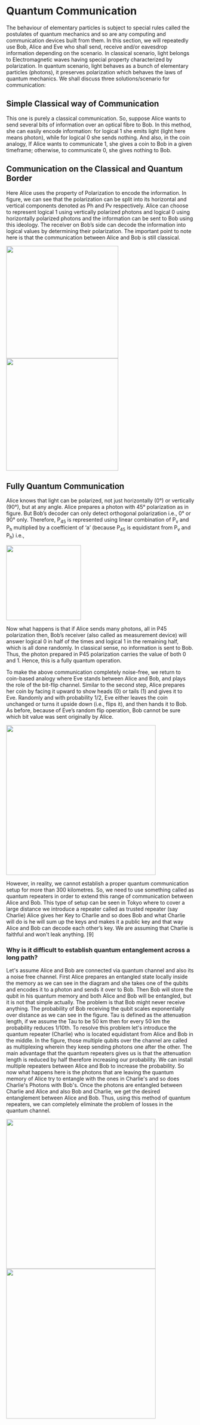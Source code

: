 # Quantum Communication

The behaviour of elementary particles is subject to special rules called the postulates of quantum mechanics and so are any computing and communication devices built from them. In this section, we will repeatedly use Bob, Alice and Eve who shall send, receive and/or eavesdrop information depending on the scenario. In classical scenario, light belongs to Electromagnetic waves having special property characterized by polarization. In quantum scenario, light behaves as a bunch of elementary particles (photons), it preserves polarization which behaves the laws of quantum mechanics. We shall discuss three solutions/scenario for communication:

## Simple Classical way of Communication

This one is purely a classical communication. So, suppose Alice wants to send several bits of information over an optical fibre to Bob. In this method, she can easily encode information: for logical 1 she emits light (light here means photon), while for logical 0 she sends nothing. And also, in the coin analogy, If Alice wants to communicate 1, she gives a coin to Bob in a given timeframe; otherwise, to communicate 0, she gives nothing to Bob.

## Communication on the Classical and Quantum Border 

Here Alice uses the property of Polarization to encode the information. In figure, we can see that the polarization can be split into its horizontal and vertical components denoted as Ph and Pv respectively. Alice can choose to represent logical 1 using vertically polarized photons and logical 0 using horizontally polarized photons and the information can be sent to Bob using this ideology. The receiver on Bob’s side can decode the information into logical values by determining their polarization. The important point to note here is that the communication between Alice and Bob is still classical.

<img src="https://github.com/deepkchoudhary/iisc-quantum/blob/main/images/quantum-communication1.jpg" width="300">
<br>
<img src="https://github.com/deepkchoudhary/iisc-quantum/blob/main/images/quantum-communication2.jpg" width="300">

## Fully Quantum Communication

Alice knows that light can be polarized, not just horizontally (0°) or vertically (90°), but at any angle. Alice prepares a photon with 45° polarization as in figure. But Bob’s decoder can only detect orthogonal polarization i.e., 0° or 90° only. Therefore, P<sub>45</sub> is represented using linear combination of P<sub>v</sub> and P<sub>h</sub> multiplied by a coefficient of ‘a’ (because P<sub>45</sub> is equidistant from P<sub>v</sub> and P<sub>h</sub>) i.e., 

<img src="https://github.com/deepkchoudhary/iisc-quantum/blob/main/images/p45-communication.JPG" width="200">

Now what happens is that if Alice sends many photons, all in P45 polarization then, Bob’s receiver (also called as measurement device) will answer logical 0 in half of the times and logical 1 in the remaining half, which is all done randomly. In classical sense, no information is sent to Bob. Thus, the photon prepared in P45 polarization carries the value of both 0 and 1. Hence, this is a fully quantum operation.

To make the above communication completely noise-free, we return to coin-based analogy where Eve stands between Alice and Bob, and plays the role of the bit-flip channel. Similar to the second step, Alice prepares her coin by facing it upward to show heads (0) or tails (1) and gives it to Eve.  Randomly and with probability 1/2, Eve either leaves the coin unchanged or turns it upside down (i.e., flips it), and then hands it to Bob. As before, because of Eve’s random flip operation, Bob cannot be sure which bit value was sent originally by Alice.

<img src="https://github.com/deepkchoudhary/iisc-quantum/blob/main/images/fully-quantum-communication.jpg" width="400">

However, in reality, we cannot establish a proper quantum communication setup for more than 300 kilometres. So, we need to use something called as quantum repeaters in order to extend this range of communication between Alice and Bob. This type of setup can be seen in Tokyo where to cover a large distance we introduce a repeater called as trusted repeater (say Charlie) Alice gives her Key to Charlie and so does Bob and what Charlie will do is he will sum up the keys and makes it a public key and that way Alice and Bob can decode each other’s key. We are assuming that Charlie is faithful and won't leak anything. [9]

### Why is it difficult to establish quantum entanglement across a long path?

Let's assume Alice and Bob are connected via quantum channel and also its a noise free channel. First Alice prepares an entangled state locally inside the memory as we can see in the diagram and she takes one of the qubits and encodes it to a photon and sends it over to Bob. Then Bob will store the qubit in his quantum memory and both Alice and Bob will be entangled, but it is not that simple actually. The problem is that Bob might never receive anything. The probability of Bob receiving the qubit scales exponentially over distance as we can see in the figure. Tau is defined as the attenuation length, if we assume the Tau to be 50 km then for every 50 km the probability reduces 1/10th. To resolve this problem let's introduce the quantum repeater (Charlie) who is located equidistant from Alice and Bob in the middle. In the figure, those multiple qubits over the channel are called as multiplexing wherein they keep sending photons one after the other. The main advantage that the quantum repeaters gives us is that the attenuation length is reduced by half therefore increasing our probability. We can install multiple repeaters between Alice and Bob to increase the probability. So now what happens here is the photons that are leaving the quantum memory of Alice try to entangle with the ones in Charlie's and so does Charlie's Photons with Bob's. Once the photons are entangled between Charlie and Alice and also Bob and Charlie, we get the desired entanglement between Alice and Bob. Thus, using this method of quantum repeaters, we can completely eliminate the problem of losses in the quantum channel.

<img src="https://github.com/deepkchoudhary/iisc-quantum/blob/main/images/quantum-entanglement-communication.jpg" width="400">

<img src="https://github.com/deepkchoudhary/iisc-quantum/blob/main/images/quantum-entanglement-communication2.jpg" width="400">

